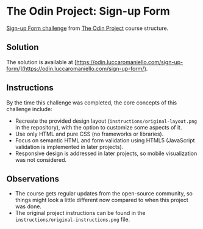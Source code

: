 # The Odin Project: Sign-up Form
[Sign-up Form challenge](https://www.theodinproject.com/lessons/node-path-intermediate-html-and-css-sign-up-form) from [The Odin Project](https://www.theodinproject.com/) course structure.

## Solution

The solution is available at [https://odin.luccaromaniello.com/sign-up-form/](https://odin.luccaromaniello.com/sign-up-form/).

## Instructions

By the time this challenge was completed, the core concepts of this challenge include:
- Recreate the provided design layout (`instructions/original-layout.png` in the repository), with the option to customize some aspects of it.
- Use only HTML and pure CSS (no frameworks or libraries).
- Focus on semantic HTML and form validation using HTML5 (JavaScript validation is implemented in later projects).
- Responsive design is addressed in later projects, so mobile visualization was not considered.

## Observations
- The course gets regular updates from the open-source community, so things might look a little different now compared to when this project was done.
- The original project instructions can be found in the `instructions/original-instructions.png` file.
